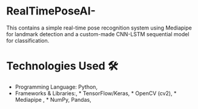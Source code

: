 # RealTimePoseAI-
This contains a simple real-time pose recognition system using Mediapipe for landmark detection and a custom-made CNN-LSTM sequential model for classification.

# Technologies Used 🛠️
* Programming Language: Python,
* Frameworks & Libraries:,
         * TensorFlow/Keras,
         * OpenCV (cv2),
         * Mediapipe ,
         * NumPy, Pandas,
